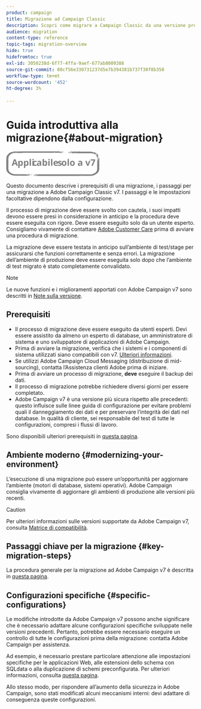 ```yaml
---
product: campaign
title: Migrazione ad Campaign Classic
description: Scopri come migrare a Campaign Classic da una versione precedente di Campaign
audience: migration
content-type: reference
topic-tags: migration-overview
hide: true
hidefromtoc: true
exl-id: 3050238d-6f77-4ffa-9aef-677ab8009388
source-git-commit: 80cf56e330731237d5e7b394381b737f30f8b350
workflow-type: tm+mt
source-wordcount: '452'
ht-degree: 3%

---
```


# Guida introduttiva alla migrazione{#about-migration}

![](../../assets/v7-only.svg)

Questo documento descrive i prerequisiti di una migrazione, i passaggi per una migrazione a Adobe Campaign Classic v7. I passaggi e le impostazioni facoltative dipendono dalla configurazione.

Il processo di migrazione deve essere svolto con cautela, i suoi impatti devono essere presi in considerazione in anticipo e la procedura deve essere eseguita con rigore. Deve essere eseguito solo da un utente esperto. Consigliamo vivamente di contattare [Adobe Customer Care](https://helpx.adobe.com/it/enterprise/admin-guide.html/enterprise/using/support-for-experience-cloud.ug.html) prima di avviare una procedura di migrazione.

La migrazione deve essere testata in anticipo sull’ambiente di test/stage per assicurarsi che funzioni correttamente e senza errori. La migrazione dell’ambiente di produzione deve essere eseguita solo dopo che l’ambiente di test migrato è stato completamente convalidato.

>[!NOTE]
>
>Le nuove funzioni e i miglioramenti apportati con Adobe Campaign v7 sono descritti in [Note sulla versione](../../rn/using/latest-release.md).


## Prerequisiti

* Il processo di migrazione deve essere eseguito da utenti esperti. Devi essere assistito da almeno un esperto di database, un amministratore di sistema e uno sviluppatore di applicazioni di Adobe Campaign.
* Prima di avviare la migrazione, verifica che i sistemi e i componenti di sistema utilizzati siano compatibili con v7. [Ulteriori informazioni](../../rn/using/compatibility-matrix.md).
* Se utilizzi Adobe Campaign Cloud Messaging (distribuzione di mid-sourcing), contatta l’Assistenza clienti Adobe prima di iniziare.
* Prima di avviare un processo di migrazione, **deve** eseguire il backup dei dati.
* Il processo di migrazione potrebbe richiedere diversi giorni per essere completato.
* Adobe Campaign v7 è una versione più sicura rispetto alle precedenti: questo influisce sulle linee guida di configurazione per evitare problemi quali il danneggiamento dei dati e per preservare l’integrità dei dati nel database. In qualità di cliente, sei responsabile del test di tutte le configurazioni, compresi i flussi di lavoro.

Sono disponibili ulteriori prerequisiti in [questa pagina](../../migration/using/before-starting-migration.md).


## Ambiente moderno {#modernizing-your-environment}

L’esecuzione di una migrazione può essere un’opportunità per aggiornare l’ambiente (motori di database, sistemi operativi). Adobe Campaign consiglia vivamente di aggiornare gli ambienti di produzione alle versioni più recenti.

>[!CAUTION]
>
>Per ulteriori informazioni sulle versioni supportate da Adobe Campaign v7, consulta [Matrice di compatibilità](../../rn/using/compatibility-matrix.md).

## Passaggi chiave per la migrazione {#key-migration-steps}

La procedura generale per la migrazione ad Adobe Campaign v7 è descritta in [questa pagina](../../migration/using/before-starting-migration.md).


## Configurazioni specifiche {#specific-configurations}

Le modifiche introdotte da Adobe Campaign v7 possono anche significare che è necessario adattare alcune configurazioni specifiche sviluppate nelle versioni precedenti. Pertanto, potrebbe essere necessario eseguire un controllo di tutte le configurazioni prima della migrazione: contatta Adobe Campaign per assistenza.

Ad esempio, è necessario prestare particolare attenzione alle impostazioni specifiche per le applicazioni Web, alle estensioni dello schema con SQLdata o alla duplicazione di schemi preconfigurata. Per ulteriori informazioni, consulta [questa pagina](../../migration/using/configuring-your-platform.md).

Allo stesso modo, per rispondere all’aumento della sicurezza in Adobe Campaign, sono stati modificati alcuni meccanismi interni: devi adattare di conseguenza queste configurazioni.

